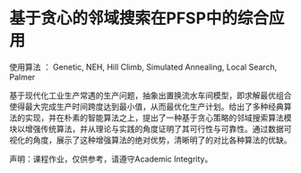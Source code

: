 # 基于贪心的邻域搜索在PFSP中的综合应用
使用算法 ： Genetic, NEH, Hill Climb, Simulated Annealing, Local Search, Palmer

基于现代化工业生产常遇的生产问题，抽象出置换流水车间模型，即求解最优组合使得最大完成生产时间跨度达到最小值，从而最优化生产计划。给出了多种经典算法的实现，并在朴素的智能算法之上，提出了一种基于贪心策略的邻域搜索算法模块以增强传统算法，并从理论与实践的角度证明了其可行性与可靠性。通过数据可视化的角度，展示了这种增强算法的绝对优势，清晰明了的对比各种算法的优缺。

声明：课程作业，仅供参考，请遵守Academic Integrity。
